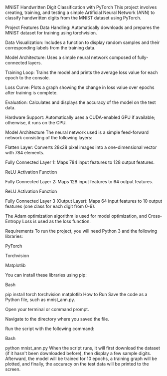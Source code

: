 MNIST Handwritten Digit Classification with PyTorch
This project involves creating, training, and testing a simple Artificial Neural Network (ANN) to classify handwritten digits from the MNIST dataset using PyTorch.

Project Features
Data Handling: Automatically downloads and prepares the MNIST dataset for training using torchvision.

Data Visualization: Includes a function to display random samples and their corresponding labels from the training data.

Model Architecture: Uses a simple neural network composed of fully-connected layers.

Training Loop: Trains the model and prints the average loss value for each epoch to the console.

Loss Curve: Plots a graph showing the change in loss value over epochs after training is complete.

Evaluation: Calculates and displays the accuracy of the model on the test data.

Hardware Support: Automatically uses a CUDA-enabled GPU if available; otherwise, it runs on the CPU.

Model Architecture
The neural network used is a simple feed-forward network consisting of the following layers:

Flatten Layer: Converts 28x28 pixel images into a one-dimensional vector with 784 elements.

Fully Connected Layer 1: Maps 784 input features to 128 output features.

ReLU Activation Function

Fully Connected Layer 2: Maps 128 input features to 64 output features.

ReLU Activation Function

Fully Connected Layer 3 (Output Layer): Maps 64 input features to 10 output features (one class for each digit from 0-9).

The Adam optimization algorithm is used for model optimization, and Cross-Entropy Loss is used as the loss function.

Requirements
To run the project, you will need Python 3 and the following libraries:

PyTorch

Torchvision

Matplotlib

You can install these libraries using pip:

Bash

pip install torch torchvision matplotlib
How to Run
Save the code as a Python file, such as mnist_ann.py.

Open your terminal or command prompt.

Navigate to the directory where you saved the file.

Run the script with the following command:

Bash

python mnist_ann.py
When the script runs, it will first download the dataset (if it hasn't been downloaded before), then display a few sample digits. Afterward, the model will be trained for 10 epochs, a training graph will be plotted, and finally, the accuracy on the test data will be printed to the screen.
